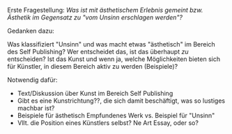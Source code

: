 Erste Fragestellung: *Was ist mit ästhetischem Erlebnis gemeint bzw. Ästhetik im Gegensatz zu "vom Unsinn erschlagen werden"?*


Gedanken dazu: 

Was klassifiziert "Unsinn" und was macht etwas "ästhetisch" im Bereich des Self Publishing? Wer entscheidet das, ist das überhaupt *zu* entscheiden? Ist das Kunst und wenn ja, welche Möglichkeiten bieten sich für Künstler, in diesem Bereich aktiv zu werden (Beispiele)? 

Notwendig dafür: 
* Text/Diskussion über Kunst im Bereich Self Publishing
* Gibt es eine Kunstrichtung??, die sich damit beschäftigt, was so lustiges machbar ist?
* Beispiele für ästhetisch Empfundenes Werk vs. Beispiel für "Unsinn"
* Vllt. die Position eines Künstlers selbst? Ne Art Essay, oder so?
